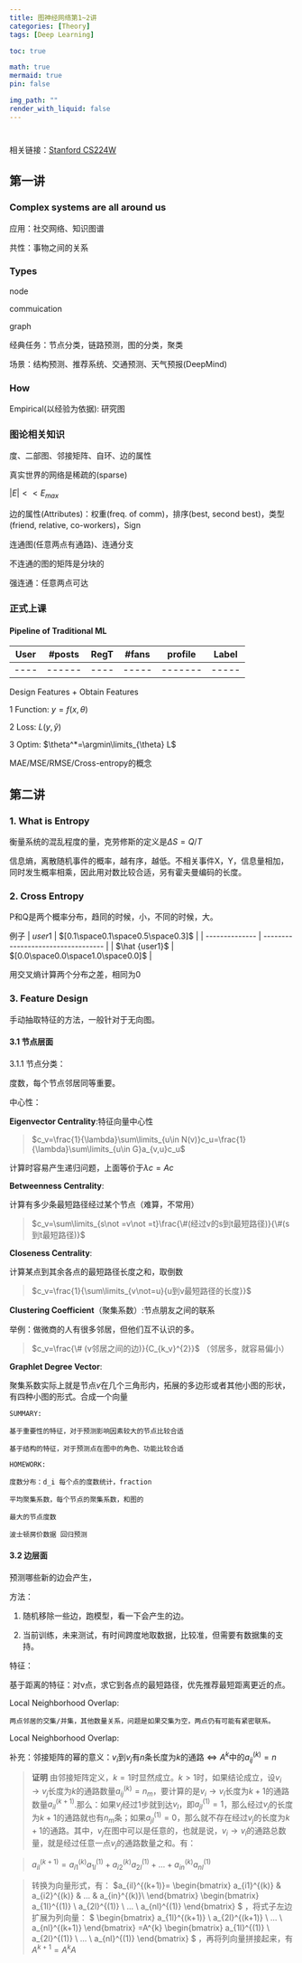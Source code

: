 ```yaml
---
title: 图神经网络第1~2讲
categories: [Theory]
tags: [Deep Learning]

toc: true

math: true
mermaid: true
pin: false

img_path: ""
render_with_liquid: false
---
```


# 
相关链接：[Stanford CS224W](https://web.stanford.edu/class/cs224w/)

## 第一讲
### Complex systems are all around us
应用：社交网络、知识图谱

共性：事物之间的关系

### Types

node

commuication

graph

经典任务：节点分类，链路预测，图的分类，聚类

场景：结构预测、推荐系统、交通预测、天气预报(DeepMind)

### How

Empirical(以经验为依据): 研究图

### 图论相关知识

度、二部图、邻接矩阵、自环、边的属性

真实世界的网络是稀疏的(sparse)

$|E|<<E_{max}$

边的属性(Attributes)：权重(freq. of comm)，排序(best, second best)，类型(friend, relative, co-workers)，Sign

连通图(任意两点有通路)、连通分支

不连通的图的矩阵是分块的

强连通：任意两点可达

### 正式上课

#### Pipeline of Traditional ML

| User | #posts | RegT | #fans | profile | Label |
| ---- | ------ | ---- | ----- | ------- | ----- |
| ---- | ------ | ---- | ----- | ------- | ----- |

Design Features + Obtain Features

1 Function: $y=f(x, \theta)$

2 Loss: $L(y,\hat{y})$

3 Optim: $\theta^*=\argmin\limits_{\theta} L$

MAE/MSE/RMSE/Cross-entropy的概念

## 第二讲
### 1. What is Entropy
衡量系统的混乱程度的量，克劳修斯的定义是$\Delta S=Q/T$

信息熵，离散随机事件的概率，越有序，越低。不相关事件X，Y，信息量相加，同时发生概率相乘，因此用对数比较合适，另有霍夫曼编码的长度。

### 2. Cross Entropy
P和Q是两个概率分布，趋同的时候，小，不同的时候，大。

例子
| $user1$        | $[0.1\space0.1\space0.5\space0.3]$ |
| -------------- | ---------------------------------- |
| $\hat {user1}$ | $[0.0\space0.0\space1.0\space0.0]$ |

用交叉熵计算两个分布之差，相同为0

### 3. Feature Design
手动抽取特征的方法，一般针对于无向图。

#### 3.1 节点层面
3.1.1 节点分类：

度数，每个节点邻居同等重要。

中心性：

**Eigenvector Centrality**:特征向量中心性

> $c_v=\frac{1}{\lambda}\sum\limits_{u\in N(v)}c_u=\frac{1}{\lambda}\sum\limits_{u\in G}a_{v,u}c_u$

计算时容易产生递归问题，上面等价于$\lambda c=Ac$

**Betweenness Centrality**:

计算有多少条最短路径经过某个节点（难算，不常用）

> $c_v=\sum\limits_{s\not =v\not =t}\frac{\#(经过v的s到t最短路径)}{\#(s到t最短路径)}$


**Closeness Centrality**:

计算某点到其余各点的最短路径长度之和，取倒数

> $c_v=\frac{1}{\sum\limits_{v\not=u}{u到v最短路径的长度}}$

**Clustering Coefficient**（聚集系数）:节点朋友之间的联系

举例：做微商的人有很多邻居，但他们互不认识的多。

> $c_v=\frac{\# (v邻居之间的边)}{C_{k_v}^{2}}$
（邻居多，就容易偏小）

**Graphlet Degree Vector**:

聚集系数实际上就是节点$v$在几个三角形内，拓展的多边形或者其他小图的形状，有四种小图的形式。合成一个向量
```
SUMMARY:

基于重要性的特征，对于预测影响因素较大的节点比较合适

基于结构的特征，对于预测点在图中的角色、功能比较合适
```
```
HOMEWORK:

度数分布：d_i 每个点的度数统计，fraction

平均聚集系数，每个节点的聚集系数，和图的

最大的节点度数

波士顿房价数据 回归预测
```

#### 3.2 边层面

预测哪些新的边会产生，

方法：

1. 随机移除一些边，跑模型，看一下会产生的边。

2. 当前训练，未来测试，有时间跨度地取数据，比较准，但需要有数据集的支持。


特征：

基于距离的特征：对v点，求它到各点的最短路径，优先推荐最短距离更近的点。

Local Neighborhood Overlap:

    两点邻居的交集/并集，其他数量关系，问题是如果交集为空，两点仍有可能有紧密联系。

Local Neighborhood Overlap:

补充：邻接矩阵的幂的意义：$v_i$到$v_j$有$n$条长度为$k$的通路$\Leftrightarrow A^k$中的$a_{ij}^{(k)}=n$


> **证明** 由邻接矩阵定义，$k=1$时显然成立。$k>1$时，如果结论成立，设$v_i\rightarrow v_j$长度为$k$的通路数量$a_{ij}^{(k)}=n_m$，要计算的是$v_i\rightarrow v_l$长度为$k+1$的通路数量$a_{il}^{(k+1)}$.那么：如果$v_j$经过1步就到达$v_l$，即$a_{jl}^{(1)}=1$，那么经过$v_j$的长度为$k+1$的通路就也有$n_m$条；如果$a_{jl}^{(1)}=0$，那么就不存在经过$v_j$的长度为$k+1$的通路。其中，$v_j$在图中可以是任意的，也就是说，$v_i\rightarrow v_l$的通路总数量，就是经过任意一点$v_j$的通路数量之和。有：

> $a_{il}^{(k+1)}=a_{i1}^{(k)}a_{1l}^{(1)}+a_{i2}^{(k)}a_{2l}^{(1)}+...+a_{in}^{(k)}a_{nl}^{(1)}$

> 转换为向量形式，有：
$a_{il}^{(k+1)}=
\begin{bmatrix}
a_{i1}^{(k)} & a_{i2}^{(k)} & ... & a_{in}^{(k)}\\
\end{bmatrix} 
\begin{bmatrix}
a_{1l}^{(1)} \\
a_{2l}^{(1)} \\
... \\
a_{nl}^{(1)} 
\end{bmatrix} 
$
，将式子左边扩展为列向量：
$
\begin{bmatrix}
a_{1l}^{(k+1)} \\
a_{2l}^{(k+1)} \\
... \\
a_{nl}^{(k+1)} 
\end{bmatrix} 
=A^{k}
\begin{bmatrix}
a_{1l}^{(1)} \\
a_{2l}^{(1)} \\
... \\
a_{nl}^{(1)} 
\end{bmatrix}
$
，再将列向量拼接起来，有$A^{k+1}=A^k A$











